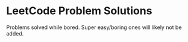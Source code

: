 # LeetCode Problem Solutions

Problems solved while bored. Super easy/boring ones will likely not be added. 
